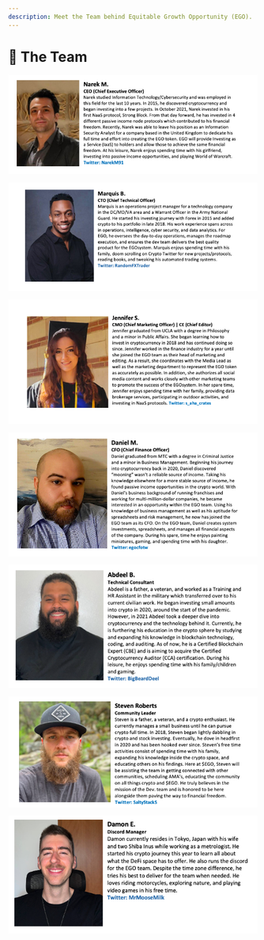 ```yaml
---
description: Meet the Team behind Equitable Growth Opportunity (EGO).
---
```


# 👥 The Team

![](<../.gitbook/assets/Screen Shot 2022-03-14 at 4.40.41 PM.png>)

![](<../.gitbook/assets/Screen Shot 2022-07-13 at 9.35.13 PM.png>)

![](<../.gitbook/assets/Screen Shot 2022-03-07 at 12.10.44 PM.png>)

![](<../.gitbook/assets/Screen Shot 2022-03-07 at 3.46.54 PM.png>)

![](<../.gitbook/assets/Screen Shot 2022-05-31 at 9.50.33 PM.png>)

![](<../.gitbook/assets/Screen Shot 2022-05-16 at 9.51.18 PM.png>)

![](<../.gitbook/assets/Screen Shot 2022-05-31 at 9.50.54 PM.png>)
